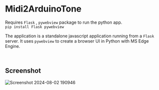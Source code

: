 # Midi2ArduinoTone
Requires `Flask` , `pywebview` package to run the python app.  
`pip install Flask pywebview`

The application is a standalone javascript application running from a `Flask` server. It uses `pywebview` to create a browser UI in Python with MS Edge Engine.


</br>

## Screenshot
![Screenshot 2024-08-02 190946](https://github.com/user-attachments/assets/502ea7aa-7fde-40c9-81ac-50ad80ddd632)
